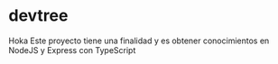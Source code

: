 # devtree

Hoka Este proyecto tiene una finalidad y es obtener conocimientos en NodeJS y Express con TypeScript
